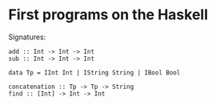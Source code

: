 # First programs on the Haskell

Signatures:
```
add :: Int -> Int -> Int
sub :: Int -> Int -> Int

data Tp = IInt Int | IString String | IBool Bool

concatenation :: Tp -> Tp -> String
find :: [Int] -> Int -> Int
```

